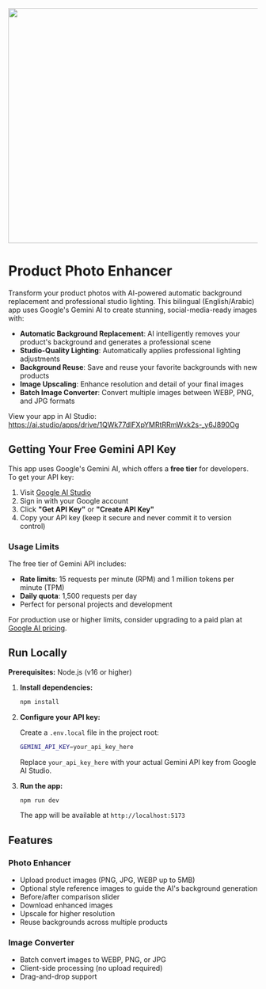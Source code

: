 <div align="center">
<img width="1200" height="475" alt="GHBanner" src="https://github.com/user-attachments/assets/0aa67016-6eaf-458a-adb2-6e31a0763ed6" />
</div>

# Product Photo Enhancer

Transform your product photos with AI-powered automatic background replacement and professional studio lighting. This bilingual (English/Arabic) app uses Google's Gemini AI to create stunning, social-media-ready images with:

- **Automatic Background Replacement**: AI intelligently removes your product's background and generates a professional scene
- **Studio-Quality Lighting**: Automatically applies professional lighting adjustments
- **Background Reuse**: Save and reuse your favorite backgrounds with new products
- **Image Upscaling**: Enhance resolution and detail of your final images
- **Batch Image Converter**: Convert multiple images between WEBP, PNG, and JPG formats

View your app in AI Studio: https://ai.studio/apps/drive/1QWk77dlFXpYMRtRRmWxk2s-_y6J890Og

## Getting Your Free Gemini API Key

This app uses Google's Gemini AI, which offers a **free tier** for developers. To get your API key:

1. Visit [Google AI Studio](https://aistudio.google.com/apikey)
2. Sign in with your Google account
3. Click **"Get API Key"** or **"Create API Key"**
4. Copy your API key (keep it secure and never commit it to version control)

### Usage Limits

The free tier of Gemini API includes:
- **Rate limits**: 15 requests per minute (RPM) and 1 million tokens per minute (TPM)
- **Daily quota**: 1,500 requests per day
- Perfect for personal projects and development

For production use or higher limits, consider upgrading to a paid plan at [Google AI pricing](https://ai.google.dev/pricing).

## Run Locally

**Prerequisites:**  Node.js (v16 or higher)

1. **Install dependencies:**
   ```bash
   npm install
   ```

2. **Configure your API key:**
   
   Create a `.env.local` file in the project root:
   ```bash
   GEMINI_API_KEY=your_api_key_here
   ```
   
   Replace `your_api_key_here` with your actual Gemini API key from Google AI Studio.

3. **Run the app:**
   ```bash
   npm run dev
   ```
   
   The app will be available at `http://localhost:5173`

## Features

### Photo Enhancer
- Upload product images (PNG, JPG, WEBP up to 5MB)
- Optional style reference images to guide the AI's background generation
- Before/after comparison slider
- Download enhanced images
- Upscale for higher resolution
- Reuse backgrounds across multiple products

### Image Converter
- Batch convert images to WEBP, PNG, or JPG
- Client-side processing (no upload required)
- Drag-and-drop support
